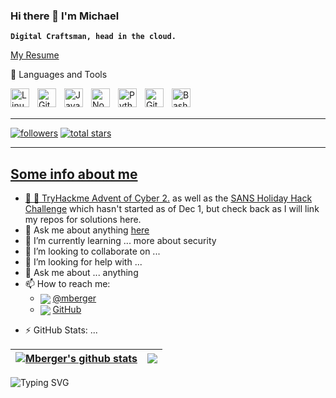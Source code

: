 ### Hi there 👋  I'm Michael

**`Digital Craftsman, head in the cloud.`**



<a href="https://github.com/mberger/Resume">My Resume</a>

<!--
**mberger/mberger** is a ✨ _special_ ✨ repository because its `README.md` (this file) appears on your GitHub profile.
-->

:toolbox: Languages and Tools 

<img align="left" alt="Linux" width="30px" style="padding-right:10px;" src="https://cdn.jsdelivr.net/gh/devicons/devicon/icons/linux/linux-original.svg" />
<img align="left" alt="Git" width="30px" style="padding-right:10px;" src="https://cdn.jsdelivr.net/gh/devicons/devicon/icons/git/git-original.svg" />
<img align="left" alt="JavaScript" width="30px" style="padding-right:10px;" src="https://cdn.jsdelivr.net/gh/devicons/devicon/icons/javascript/javascript-plain.svg" />
<img align="left" alt="NodeJS" width="30px" style="padding-right:10px;" src="https://cdn.jsdelivr.net/gh/devicons/devicon/icons/nodejs/nodejs-original.svg" />
<img align="left" alt="Python" width="30px" style="padding-right:10px;" src="https://cdn.jsdelivr.net/gh/devicons/devicon/icons/python/python-plain.svg" />
<img align="left" alt="GitHub" width="30px" style="padding-right:10px;" src="https://cdn.jsdelivr.net/gh/devicons/devicon/icons/github/github-original.svg" />
<img align="left" alt="Bash" width="30px" style="padding-right:10px;" src="https://cdn.jsdelivr.net/gh/devicons/devicon/icons/bash/bash-original.svg" ></img>
</br>
</br>
<hr>
   <p align="left"> 
      <a href="https://github.com/mberger?tab=followers">
         <img alt="followers" title="Follow me on Github" src="https://custom-icon-badges.demolab.com/github/followers/mberger?color=236ad3&labelColor=1155ba&style=for-the-badge&logo=person-add&label=Follow&logoColor=white"/></a>
      <a href="https://github.com/mberger?tab=repositories&sort=stargazers">
         <img alt="total stars" title="Total stars on GitHub" src="https://custom-icon-badges.demolab.com/github/stars/mberger?color=55960c&style=for-the-badge&labelColor=488207&logo=star"/></a>
   </p>
<hr>
<a href="https://github.com/mberger/aws-stuff">

<!-- <img alt="AWS scripts Github Repo" title="AWS-Scripts Github Repo" src="https://img.shields.io/github/languages/top/mberger/aws-stuff?color=green&logo=github&logoColor=orange&style=plastic/">
</a> -->

## Some info about me 


- :christmas_tree: :gift:  [TryHackme Advent of Cyber 2.](https://tryhackme.com/room/adventofcyber2) as well as the [SANS Holiday Hack Challenge](holidayhackchallenge.com) which hasn't started as of Dec 1, but check back as I will link my repos for solutions here.
- 💬 Ask me about anything [here](https://github.com/mberger/mberger/issues)
- 🌱 I’m currently learning ... more about security
- 👯 I’m looking to collaborate on ...
- 🤔 I’m looking for help with ...
- 💬 Ask me about ... anything
- 📫 How to reach me:
  - <img valign="middle" src="https://img.icons8.com/ios-glyphs/30/000000/twitter--v1.png"/> [@mberger](https://twitter.com/mberger)
  - <img valign="middle" src="https://img.icons8.com/ios-glyphs/30/000000/github.png"/>  [GitHub](https://github.com/mberger)
</svg>

- ⚡ GitHub Stats: ...

| <a href="https://github.com/mberger/github-readme-stats"><img align="center" src="https://github-readme-stats.vercel.app/api?username=mberger&show_icons=true&include_all_commits=true&theme=buefy&hide_border=true" alt="Mberger's github stats" /></a> | <a href="https://github.com/mberger/github-readme-stats"><img align="center" src="https://github-readme-stats.vercel.app/api/top-langs/?username=mberger&layout=compact&theme=buefy&hide_border=true" /></a> |
| ------------- | ------------- |


<img src="https://readme-typing-svg.demolab.com?font=Fira+Code&weight=500&size=33&duration=5000&pause=1000&color=FF9A00&center=true&vCenter=true&multiline=true&repeat=false&width=800&height=60&lines=WE+KEEP+MOVING+FORWARD" alt="Typing SVG" />